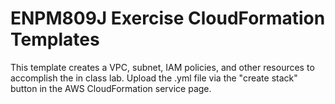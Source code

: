 # ENPM809J Exercise CloudFormation Templates

 This template creates a VPC, subnet, IAM policies, and other resources to accomplish the in class lab. 
 Upload the .yml file via the "create stack" button in the AWS CloudFormation service page.
